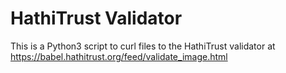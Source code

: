 # HathiTrust Validator

This is a Python3 script to curl files to the HathiTrust validator at https://babel.hathitrust.org/feed/validate_image.html


